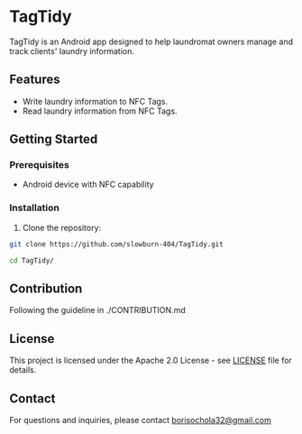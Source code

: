 # TagTidy
TagTidy is an Android app designed to help laundromat owners manage and track clients' laundry information.

## Features
- Write laundry information to NFC Tags.
- Read laundry information from NFC Tags.

## Getting Started
### Prerequisites
- Android device with NFC capability

### Installation
1. Clone the repository:
```bash
git clone https://github.com/slowburn-404/TagTidy.git
```
```bash
cd TagTidy/
```

## Contribution
Following the guideline in ./CONTRIBUTION.md

## License
This project is licensed under the Apache 2.0 License - see [LICENSE](./LICENSE) file for details.

## Contact
For questions and inquiries, please contact borisochola32@gmail.com
